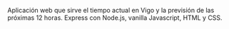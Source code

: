 Aplicación web que sirve el tiempo actual en Vigo y la previsión de las próximas 12 horas.
Express con Node.js, vanilla Javascript, HTML y CSS.

